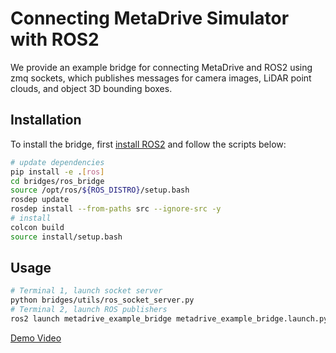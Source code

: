 # Connecting MetaDrive Simulator with ROS2

We provide an example bridge for connecting MetaDrive and ROS2 using zmq sockets, which publishes messages for camera
images, LiDAR point clouds, and object 3D bounding boxes.

## Installation

To install the bridge, first [install ROS2](https://docs.ros.org/en/humble/Installation.html) and follow the scripts
below:

```bash
# update dependencies
pip install -e .[ros] 
cd bridges/ros_bridge
source /opt/ros/${ROS_DISTRO}/setup.bash
rosdep update
rosdep install --from-paths src --ignore-src -y
# install
colcon build
source install/setup.bash
```

## Usage

```bash
# Terminal 1, launch socket server
python bridges/utils/ros_socket_server.py 
# Terminal 2, launch ROS publishers
ros2 launch metadrive_example_bridge metadrive_example_bridge.launch.py
```

[Demo Video](https://www.youtube.com/watch?v=WWwdnURnOBM&list=TLGGdRGbC4RGzhAxNzEwMjAyMw)